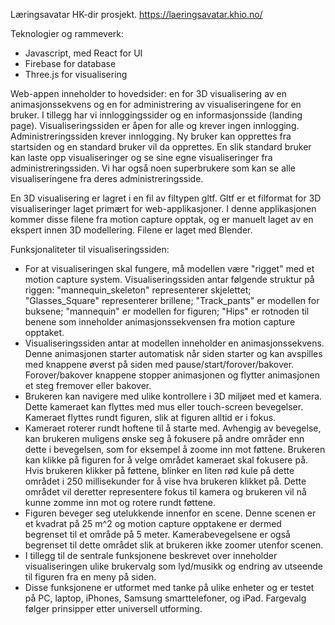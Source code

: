 Læringsavatar HK-dir prosjekt.
https://laeringsavatar.khio.no/

Teknologier og rammeverk:
- Javascript, med React for UI
- Firebase for database
- Three.js for visualisering

Web-appen inneholder to hovedsider: en for 3D visualisering av en animasjonssekvens og en for administrering av visualiseringene for en bruker. I tillegg har vi innloggingssider og en informasjonsside (landing page). Visualiseringssiden er åpen for alle og krever ingen innlogging. Administreringssiden krever innlogging. Ny bruker kan opprettes fra startsiden og en standard bruker vil da opprettes. En slik standard bruker kan laste opp visualiseringer og se sine egne visualiseringer fra administreringssiden. Vi har også noen superbrukere som kan se alle visualiseringene fra deres administreringsside.

En 3D visualisering er lagret i en fil av filtypen gltf. Gltf er et filformat for 3D visualiseringer laget primært for web-applikasjoner. I denne applikasjonen kommer disse filene fra motion capture opptak, og er manuelt laget av en ekspert innen 3D modellering. Filene er laget med Blender.

Funksjonaliteter til visualiseringssiden:
- For at visualiseringen skal fungere, må modellen være "rigget" med et motion capture system. Visualiseringssiden antar følgende struktur på riggen: "mannequin_skeleton" representerer skjelettet; "Glasses_Square" representerer brillene; "Track_pants" er modellen for buksene; "mannequin" er modellen for figuren; "Hips" er rotnoden til benene som inneholder animasjonssekvensen fra motion capture opptaket.
- Visualiseringssiden antar at modellen inneholder en animasjonssekvens. Denne animasjonen starter automatisk når siden starter og kan avspilles med knappene øverst på siden med pause/start/forover/bakover. Forover/bakover knappene stopper animasjonen og flytter animasjonen et steg fremover eller bakover.
- Brukeren kan navigere med ulike kontrollere i 3D miljøet med et kamera. Dette kameraet kan flyttes med mus eller touch-screen bevegelser. Kameraet flyttes rundt figuren, slik at figuren alltid er i fokus.
- Kameraet roterer rundt hoftene til å starte med. Avhengig av bevegelse, kan brukeren muligens ønske seg å fokusere på andre områder enn dette i bevegelsen, som for eksempel å zoome inn mot føttene. Brukeren kan klikke på figuren for å velge området kameraet skal fokusere på. Hvis brukeren klikker på føttene, blinker en liten rød kule på dette området i 250 millisekunder for å vise hva brukeren klikket på. Dette området vil deretter representere fokus til kamera og brukeren vil nå kunne zomme inn mot og rotere rundt føttene.
- Figuren beveger seg utelukkende innenfor en scene. Denne scenen er et kvadrat på 25 m^2 og motion capture opptakene er dermed begrenset til et område på 5 meter. Kamerabevegelsene er også begrenset til dette området slik at brukeren ikke zoomer utenfor scenen.
- I tillegg til de sentrale funksjonene beskrevet over inneholder visualiseringen ulike brukervalg som lyd/musikk og endring av utseende til figuren fra en meny på siden.
- Disse funksjonene er utformet med tanke på ulike enheter og er testet på PC, laptop, iPhones, Samsung smarttelefoner, og iPad. Fargevalg følger prinsipper etter universell utforming.

